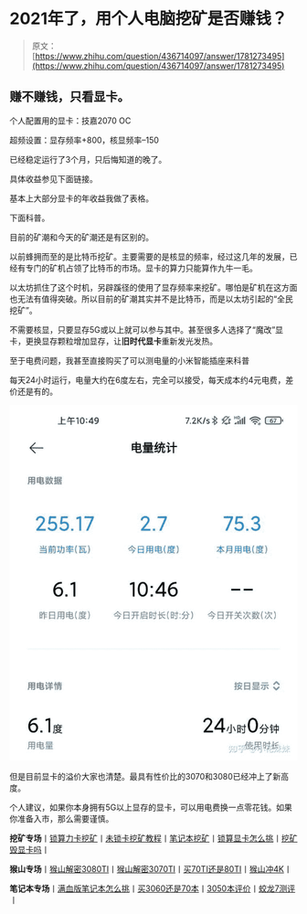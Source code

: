<!--yml
category: 挖矿
date: 2022-06-26 00:00:00
-->

# 2021年了，用个人电脑挖矿是否赚钱？

> 原文：[https://www.zhihu.com/question/436714097/answer/1781273495](https://www.zhihu.com/question/436714097/answer/1781273495)

 ## 赚不赚钱，只看显卡。

个人配置用的显卡：技嘉2070 OC

超频设置：显存频率+800，核显频率–150

已经稳定运行了3个月，只后悔知道的晚了。

具体收益参见下面链接。

基本上大部分显卡的年收益我做了表格。

[](https://zhuanlan.zhihu.com/p/355955385)

下面科普。

目前的矿潮和今天的矿潮还是有区别的。

以前蜂拥而至的是比特币挖矿。主要需要的是核显的频率，经过这几年的发展，已经有专门的矿机占领了比特币的市场。显卡的算力只能算作九牛一毛。

以太坊抓住了这个时机，另辟蹊径的使用了显存频率来挖矿。哪怕是矿机在这方面也无法有值得突破。所以目前的矿潮其实并不是比特币，而是以太坊引起的“全民挖矿”。

不需要核显，只要显存5G或以上就可以参与其中。甚至很多人选择了“魔改”显卡，更换显存颗粒增加显存，让**旧时代显卡**重新发光发热。

至于电费问题，我甚至直接购买了可以测电量的小米智能插座来科普

每天24小时运行，电量大约在6度左右，完全可以接受，每天成本约4元电费，差价还是有的。

![](img/0a8fd589cb2916812c67b7b90536e4f8.png)

但是目前显卡的溢价大家也清楚。最具有性价比的3070和3080已经冲上了新高度。

个人建议，如果你本身拥有5G以上显存的显卡，可以用电费换一点零花钱。如果你准备入市，那么需要谨慎。

**挖矿专场**丨[锁算力卡挖矿](https://zhuanlan.zhihu.com/p/399409039)丨[未锁卡挖矿教程](https://zhuanlan.zhihu.com/p/355955385)丨[笔记本挖矿](https://zhuanlan.zhihu.com/p/360451565)丨[锁算显卡怎么挑](https://zhuanlan.zhihu.com/p/374342633)丨[挖矿毁显卡吗](https://zhuanlan.zhihu.com/p/358944242)丨

**猴山专场**丨[猴山解密3080TI](https://zhuanlan.zhihu.com/p/379179943)丨[猴山解密3070TI](https://zhuanlan.zhihu.com/p/379428935)丨[买70TI还是80TI](https://zhuanlan.zhihu.com/p/379846007)丨[猴山冲4K](https://zhuanlan.zhihu.com/p/380129626)丨

**笔记本专场**丨[满血版笔记本怎么挑](https://zhuanlan.zhihu.com/p/374748213)丨[买3060还是70本](https://www.zhihu.com/question/447817962/answer/1909204347)丨[3050本评价](https://www.zhihu.com/question/462045112/answer/1913547325)丨[蛟龙7测评](https://zhuanlan.zhihu.com/p/369226521)丨